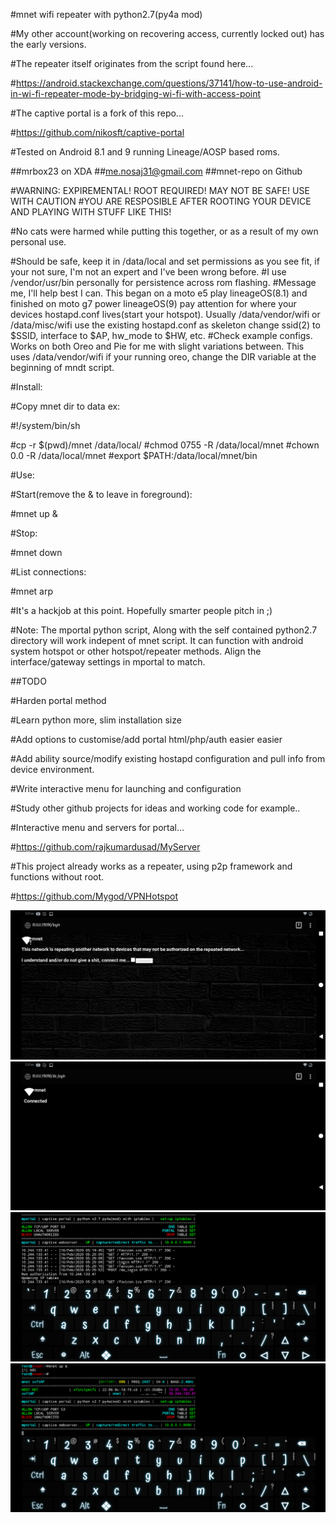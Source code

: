 #mnet wifi repeater with python2.7(py4a mod)

#My other account(working on recovering access, currently locked out) has the early versions.

#The repeater itself originates from the script found here...

#https://android.stackexchange.com/questions/37141/how-to-use-android-in-wi-fi-repeater-mode-by-bridging-wi-fi-with-access-point

#The captive portal is a fork of this repo...

#https://github.com/nikosft/captive-portal


#Tested on Android 8.1 and 9 running Lineage/AOSP based roms.

##mrbox23 on XDA
##me.nosaj31@gmail.com
##mnet-repo on Github


#WARNING: EXPIREMENTAL! ROOT REQUIRED! MAY NOT BE SAFE! USE WITH CAUTION
#YOU ARE RESPOSIBLE AFTER ROOTING YOUR DEVICE AND PLAYING WITH STUFF LIKE THIS!


#No cats were harmed while putting this together, or as a result of my own personal use.


#Should be safe, keep it in /data/local and set permissions as you see fit, if your not sure, I'm not an expert and I've been wrong before. 
#I use /vendor/usr/bin personally for persistence across rom flashing. 
#Message me, I'll help best I can. This began on a moto e5 play lineageOS(8.1) and finished on moto g7 power lineageOS(9) pay attention for where your devices hostapd.conf lives(start your hotspot). Usually /data/vendor/wifi or /data/misc/wifi use the existing hostapd.conf as skeleton change ssid(2) to $SSID, interface to $AP, hw_mode to $HW, etc. 
#Check example configs.  Works on both Oreo and Pie for me with slight variations between. This uses /data/vendor/wifi if your running oreo, change the DIR variable at the beginning of mndt script.


#Install: 


#Copy mnet dir to data ex:

#!/system/bin/sh

#cp -r $(pwd)/mnet /data/local/
#chmod 0755 -R /data/local/mnet
#chown 0.0 -R /data/local/mnet
#export $PATH:/data/local/mnet/bin


#Use:

#Start(remove the & to leave in foreground):

#mnet up &

#Stop:

#mnet down

#List connections:

#mnet arp

#It's a hackjob at this point. Hopefully smarter people pitch in ;)

#Note: The mportal python script, Along with the self contained python2.7 directory will work indepent of mnet script. It can function with android system hotspot or other hotspot/repeater methods. Align the interface/gateway settings in mportal to match. 

##TODO

#Harden portal method

#Learn python more, slim installation size

#Add options to customise/add portal html/php/auth easier  easier

#Add ability source/modify existing hostapd configuration and pull info from device environment.

#Write interactive menu for launching and configuration

#Study other github projects for ideas and working code for example.. 

#Interactive menu and servers for portal...
  
#https://github.com/rajkumardusad/MyServer

#This project already works as a repeater, using p2p framework and functions without root.

#https://github.com/Mygod/VPNHotspot

![Included captive portal page(It's click-through. Commented out within mportal is the user/password config it had originally)](https://github.com/mnet-repo/mnet/blob/master/Screenshot_20200216-052137_Firefox_Beta.png)
![Connected confirmation](https://github.com/mnet-repo/mnet/blob/master/Screenshot_20200216-052159_Firefox_Beta.png)
![Example client connection output](https://github.com/mnet-repo/mnet/blob/master/Screenshot_20200216-052250_Terminal_Emulator.png)
![Example output](https://github.com/mnet-repo/mnet/blob/master/Screenshot_20200216-051256_Terminal_Emulator.png)


